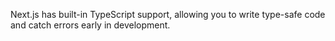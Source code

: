 Next.js has built-in TypeScript support, allowing you to write type-safe code and catch errors early in development.